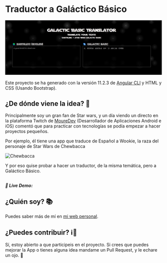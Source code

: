 # Traductor a Galáctico Básico

![Galactic Translator](https://github.com/alexcanDvlpr/starwars-galactic-translator/blob/master/src/assets/imgs/translator.JPG?raw=true)

Este proyecto se ha generado con la versión 11.2.3 de [Angular CLI](https://github.com/angular/angular-cli) y HTML y CSS (Usando Bootstrap).

## ¿De dónde viene la idea? 🤔

Principalmente soy un gran fan de Star wars, y un día viendo un directo en la plataforma Twitch de [MoureDev](https://www.twitch.tv/mouredev) (Desarrollador de Aplicaciones Android e iOS) comentó que para practicar con tecnologías se podía empezar a hacer proyectos pequeños.

Por ejemplo, él tiene una app que traduce de Español a Wookie, la raza del personaje de Star Wars de Chewbacca

![Chewbacca](https://media0.giphy.com/media/W4dDkhcnVy7iiNktpk/giphy.gif?cid=ecf05e477isbe89dtsufc3zi7o1c6efvviv9pm4dx9l0vgda&rid=giphy.gif)

Y por eso quise probar a hacer un traductor, de la misma temática, pero a Galáctico Básico.
##
##### 🚀 Live Demo: 
##

## ¿Quién soy? 📚

Puedes saber más de mí en [mi web personal](#).

 
## ¿Puedes contribuir? ℹ🤝

Sí, estoy abierto a que participeis en el proyecto. Si crees que puedes mejorar la App o tienes alguna idea mandame un Pull Request, y le echare un ojo.  💪
